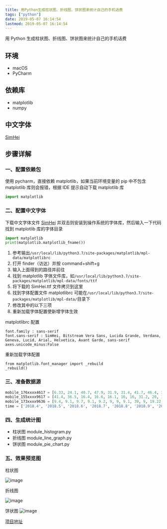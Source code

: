 ```yaml
---
title: 用Python生成柱状图、折线图、饼状图来统计自己的手机话费
tags: ["python"]
date: 2019-05-07 16:14:54
lastmod: 2019-05-07 16:14:54
---
```


用 Python 生成柱状图、折线图、饼状图来统计自己的手机话费

<!--more-->

## 环境

- macOS
- PyCharm

## 依赖库

- matplotlib
- numpy

## 中文字体

[SimHei](https://www.fontpalace.com/font-details/SimHei/)

## 步骤详解

### 一、配置依赖包

使用 pycharm，直接依赖 matplotlib，如果当前环境变量的 pip 中不包含 matplotlib 库则会报错，根据 IDE 提示自动下载 matplotlib 库

```py
import matplotlib
```

### 二、配置中文字体

下载中文字体文件 [SimHei](https://www.fontpalace.com/font-details/SimHei/) 并双击则安装到操作系统的字体库，然后输入一下代码找到 matplotlib 库的字体目录

```py
import matplotlib
print(matplotlib.matplotlib_fname())
```

1. 参考输出`/usr/local/lib/python3.7/site-packages/matplotlib/mpl-data/matplotlibrc`
2. 打开 finder（访达）并按 command+shift+g
3. 输入上面得到的路径并前往
4. 找到 matplotlib 字体文件库，如`/usr/local/lib/python3.7/site-packages/matplotlib/mpl-data/fonts/ttf`
5. 将下载的 SimHei.ttf 文件拷贝到这里
6. 找到字体配置文件 matplotlibrc 可能在`/usr/local/lib/python3.7/site-packages/matplotlib/mpl-data/`目录下
7. 修改其中的以下三项
8. 重新加载字体配置使新增字体生效

matplotlibrc 配置

```
font.family : sans-serif
font.sans-serif : SimHei, Bitstream Vera Sans, Lucida Grande, Verdana, Geneva, Lucid, Arial, Helvetica, Avant Garde, sans-serif
axes.unicode_minus:False
```

重新加载字体配置

```
from matplotlib.font_manager import _rebuild
_rebuild()
```

### 三、准备数据源

```py
mobile_176xxxx4617 = [6.33, 24.1, 40.7, 47.9, 31.9, 31.4, 41.7, 46.4, 38.9, 39, 48, 47.4]
mobile_155xxxx9617 = [41.4, 36.5, 16.4, 16.6, 16.1, 16, 16, 31.2, 20, 16, 22.1, 16]
mobile_173xxxx9636 = [9.4, 9.1, 9.7, 9.1, 9.2, 9, 9, 9.1, 39, 9, 19.22, 19]
time = ['2018.4', '2018.5', '2018.6', '2018.7', '2018.8', '2018.9', '2018.10', '2018.11', '2018.12', '2019.1', '2019.2', '2019.3']
```

### 四、生成统计图

- 柱状图 module_histogram.py
- 折线图 module_line_graph.py
- 饼状图 module_pie_chart.py

### 五、效果预览图

柱状图

![image](https://user-images.githubusercontent.com/23159565/80947706-4cb2b080-8e23-11ea-9d0e-e2fa99070686.png)

折线图

![image](https://user-images.githubusercontent.com/23159565/80947718-51776480-8e23-11ea-84a5-7963ddc0790a.png)

饼状图
![image](https://user-images.githubusercontent.com/23159565/80947743-59370900-8e23-11ea-945f-f3080adb2eb5.png)

[项目地址](https://github.com/barnett617/python_analysis)
